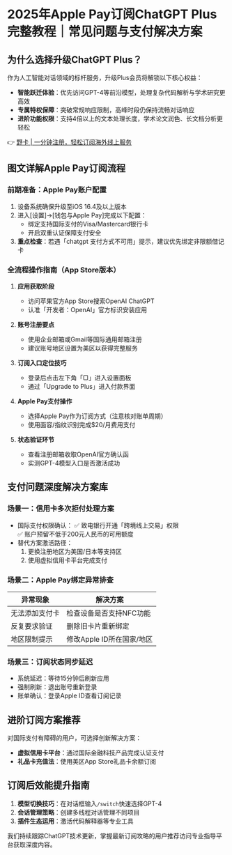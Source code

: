 # 2025年Apple Pay订阅ChatGPT Plus完整教程｜常见问题与支付解决方案

## 为什么选择升级ChatGPT Plus？
作为人工智能对话领域的标杆服务，升级Plus会员将解锁以下核心权益：
- **智能跃迁体验**：优先访问GPT-4等前沿模型，处理复杂代码解析与学术研究更高效
- **专属特权保障**：突破常规响应限制，高峰时段仍保持流畅对话响应
- **进阶功能权限**：支持4倍以上的文本处理长度，学术论文润色、长文档分析更轻松

👉 [野卡 | 一分钟注册，轻松订阅海外线上服务](https://bbtdd.com/yeka)

## 图文详解Apple Pay订阅流程

### 前期准备：Apple Pay账户配置
1. 设备系统确保升级至iOS 16.4及以上版本
2. 进入[设置]→[钱包与Apple Pay]完成以下配置：
   - 绑定支持国际支付的Visa/Mastercard银行卡
   - 开启双重认证保障支付安全
3. **重点检查**：若遇「chatgpt 支付方式不可用」提示，建议优先绑定非限额借记卡

### 全流程操作指南（App Store版本）
1. **应用获取阶段**  
   - 访问苹果官方App Store搜索OpenAI ChatGPT  
   - 认准「开发者：OpenAI」官方标识安装应用

2. **账号注册要点**  
   - 使用企业邮箱或Gmail等国际通用邮箱注册  
   - 建议账号地区设置为美区以获得完整服务

3. **订阅入口定位技巧**  
   - 登录后点击左下角「▢」进入设置面板  
   - 通过「Upgrade to Plus」进入付款界面

4. **Apple Pay支付操作**  
   - 选择Apple Pay作为订阅方式（注意核对账单周期）  
   - 使用面容/指纹识别完成$20/月费用支付

5. **状态验证环节**  
   - 查看注册邮箱收取OpenAI官方确认函  
   - 实测GPT-4模型入口是否激活成功

## 支付问题深度解决方案库

### 场景一：信用卡多次拒付处理方案
- 国际支付权限确认：
  ✅ 致电银行开通「跨境线上交易」权限  
  ✅ 账户预留不低于200元人民币的可用额度
- 替代方案激活路径：
  1. 更换注册地区为美国/日本等支持区  
  2. 使用虚拟信用卡平台完成支付  

### 场景二：Apple Pay绑定异常排查
| 异常现象 | 解决方案 |
|---|---|
| 无法添加支付卡 | 检查设备是否支持NFC功能 |
| 反复要求验证 | 删除旧卡片重新绑定 |
| 地区限制提示 | 修改Apple ID所在国家/地区 |

### 场景三：订阅状态同步延迟
- 系统延迟：等待15分钟后刷新应用
- 强制刷新：退出账号重新登录
- 账单确认：登录Apple ID查看订阅记录

## 进阶订阅方案推荐
对国际支付有障碍的用户，可选择创新解决方案：
- **虚拟信用卡平台**：通过国际金融科技产品完成认证支付
- **礼品卡充值法**：使用美区App Store礼品卡余额订阅

## 订阅后效能提升指南
1. **模型切换技巧**：在对话框输入`/switch`快速选择GPT-4
2. **会话管理策略**：创建多线程对话管理不同项目
3. **插件生态运用**：激活代码解释器等专业工具

我们持续跟踪ChatGPT技术更新，掌握最新订阅攻略的用户推荐访问专业指导平台获取深度内容。